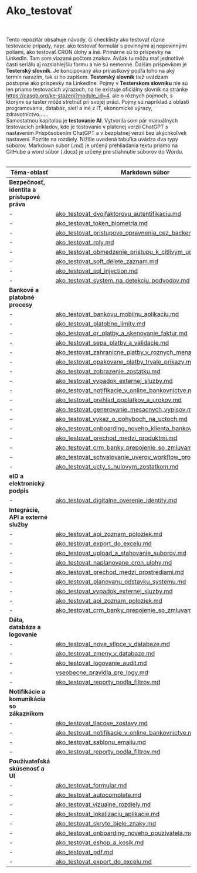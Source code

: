 # Ako_testovať<br><br>

Tento repozitár obsahuje návody, či checklisty ako testovať rôzne testovacie prípady, napr. ako testovať formulár s povinnými aj nepovinnými poliami, ako testovať CRON úlohy a iné. Primárne sú to príspevky na LinkedIn. Tam som viazaná počtom znakov. Avšak tu môžu mať jednotlivé časti seriálu aj rozsiahlejšiu formu a nie sú nemenné. Ďalším príspevkom je **Testerský slovník**. Je koncipovaný ako prírastkový podľa toho na aký termín narazím, tak si ho zapíšem. **Testerský slovník** tiež uvádzam postupne ako príspevky na LinkedIne. Pojmy v **Testerskom slovníku** nie sú len priamo testovacích výrazoch, na tie existuje oficiálny slovník na stránke https://casqb.org/ke-stazeni?module_id=4, ale o rôznych pojmoch, s ktorými sa tester môže stretnúť pri svojej práci. Pojmy sú napríklad z oblasti programovania, databáz, sietí a iné z IT, ekonomické výrazy, zdravotníctvo......<br>
Samostatnou kapitolou je **testovanie AI**. Vytvorila som pár manuálnych testovacích príkladov, kde je testovanie v platenej verzii ChatGPT s nastavením Prispôsobením ChatGPT a v bezplatnej verzii bez akýchkoľvek nastavení. Pozrite na rozdiely. 
Nižšie uvedená tabuľka uvádza dva typy súborov. Markdown súbor (.md) je určený prehliadania textu priamo na GitHube a word súbor (.docx) je určený pre stiahnutie súborov do Wordu. <br><br>

| Téma-oblasť |Markdown súbor | Word súbor na stiahnutie |
| ---|--- | --- |
| **Bezpečnosť, identita a prístupové práva**| | |
| -|[ako_testovat_dvojfaktorovu_autentifikaciu.md](Ako_testovat_checklisty\ako_testovat_dvojfaktorovu_autentifikaciu.md)| [Ako_testovat_dvojfaktorovu_autentifikaciu.docx](Ako_testovat_checklisty\Na_stiahnutie_docx_subory\Ako_testovat_dvojfaktorovu_autentifikaciu.docx)|
| -|[ako_testovat_token_biometria.md](Ako_testovat_checklisty\ako_testovat_prihlasovanie_token_biometria.md)| [Ako_testovat_token_biometria.docx](Ako_testovat_checklisty\Na_stiahnutie_docx_subory\Ako_testovat_prihlasovanie_token_biometria.docx)|
| -|[ako_testovat_pristupove_opravnenia_cez_backend_alebo_api.md](ako_testovat_checklisty\ako_testovat_pristupove_opravnenia_cez_backend_alebo_api.md)| [Ako_testovat_pristupove_opravnenia_cez_backend_alebo_api.docx](Ako_testovat_checklisty\ako_testovat_pristupove_opravnenia_cez_backend_alebo_api.md)|
| -|[ako_testovat_roly.md](Ako_testovat_checklisty\ako_testovat_roly.md)| [Ako_testovat_roly.docx](Ako_testovat_checklisty\Na_stiahnutie_docx_subory\Ako_testovat_roly.docx)|
| -|[ako_testovat_obmedzenie_pristupu_k_citlivym_udajom.md](Ako_testovat_checklisty\ako_testovat_obmedzenie_pristupu_k_citlivym_udajom.md)| [Ako_testovat_obmedzenie_pristupu_k_citlivym_udajom.docx](Ako_testovat_checklisty\ako_testovat_obmedzenie_pristupu_k_citlivym_udajom.md)|
| -|[ako_testovat_soft_delete_zaznam.md](ako_testovat_checklisty\ako_testovat_soft_delete_zaznam.md)| [Ako_testovat_soft_delete_zaznam.docx](Ako_testovat_checklisty\Na_stiahnutie_docx_subory\Ako_testovat_soft_delete_zaznam.docx)|
| -|[ako_testovat_sql_injection.md](Ako_testovat_checklisty\ako_testovat_sql_injection.md)| [Ako_testovat_sql_injection.docx](Ako_testovat_checklisty\Na_stiahnutie_docx_subory\Ako_testovat_sql_injection.docx) |
| -|[ako_testovat_system_na_detekciu_podvodov.md](Ako_testovat_checklisty\ako_testovat_system_na_detekciu_podvodov.md)| [Ako_testovat_system_na_detekciu_podvodov.docx](Ako_testovat_checklisty\Na_stiahnutie_docx_subory\Ako_testovat_systém_na_detekciu_podvodov.docx)|
| **Bankové a platobné procesy**| | |
| -|[ako_testovat_bankovu_mobilnu_aplikaciu.md](Ako_testovat_checklisty\ako_testovat_bankovu_mobilnu_aplikaciu.md)| [Ako_testovat_bankovu_mobilnu_aplikaciu.docx](Ako_testovat_checklisty\Na_stiahnutie_docx_subory\Ako_testovat_bankovu_mobilnu_aplikaciu.docx)|
| -|[ako_testovat_platobne_limity.md](Ako_testovat_checklisty\ako_testovat_platobne_limity.md)| [Ako_testovat_platobne_limity.docx](Ako_testovat_checklisty\Na_stiahnutie_docx_subory\Ako_testovat_platobne_limity.docx)|
| -|[ako_testovat_qr_platby_a_skenovanie_faktur.md](Ako_testovat_checklisty\ako_testovat_qr_platby_a_skenovanie_faktur.md)| [Ako_testovat_qr_platby_a_skenovanie_faktur.docx](Ako_testovat_checklisty\Na_stiahnutie_docx_subory\Ako_testovat_qr_platby_a_skenovanie_faktur.docx)|
| -|[ako_testovat_sepa_platby_a_validacie.md](Ako_testovat_checklisty\ako_testovat_sepa_platby_a_validacie.md)| [Ako_testovat_sepa_platby_a_validacie.docx](Ako_testovat_checklisty\Na_stiahnutie_docx_subory\Ako_testovat_sepa_platby_a_validacie.docx)|
| -|[ako_testovat_zahranicne_platby_v_roznych_menach.md](Ako_testovat_checklisty\ako_testovat_zahranicne_platby_v_roznych_menach.md)| [Ako_testovat_zahranicne_platby_v_roznych_menach.docx](Ako_testovat_checklisty\Na_stiahnutie_docx_subory\Ako_testovat_zahranicne_platby_v_roznych_menach.docx)|
| -|[ako_testovat_opakovane_platby_trvale_prikazy.md](Ako_testovat_checklisty\ako_testovat_opakovane_platby_trvale_prikazy.md)| [Ako_testovat_opakovane_platby_trvale_prikazy.docx](Ako_testovat_checklisty\Na_stiahnutie_docx_subory\Ako_testovat_opakovane_platby_trvale_prikazy.docx)|
| -|[ako_testovat_zobrazenie_zostatku.md](Ako_testovat_checklisty\ako_testovat_zobrazenie_zostatku.md)| [Ako_testovat_zobrazenie_zostatku.docx](Ako_testovat_checklisty\Na_stiahnutie_docx_subory\Ako_testovat_zobrazenie_zostatku.docx)|
| -|[ako_testovat_vypadok_externej_sluzby.md](Ako_testovat_checklisty\ako_testovat_vypadok_externej_sluzby.md)| [Ako_testovat_vypadok_externej_sluzby.docx](Ako_testovat_checklisty\Na_stiahnutie_docx_subory\Ako_testovat_vypadok_externej_sluzby.docx)|
| -|[ako_testovat_notifikacie_v_online_bankovnictve.md](Ako_testovat_checklisty\ako_testovat_notifikacie_v_online_bankovnictve.md)| [Ako_testovat_notifikacie_v_online_bankovnictve.docx](Ako_testovat_checklisty\Na_stiahnutie_docx_subory\Ako_testovat_notifikacie_v_online_bankovnictve.docx)|
| -| [ako_testovat_prehlad_poplatkov_a_urokov.md](Ako_testovat_checklisty\ako_testovat_prehlad_poplatkov_a_urokov.md)| [Ako_testovat_prehlad_poplatkov_a_urokov.docx](Ako_testovat_checklisty\Na_stiahnutie_docx_subory\Ako_testovat_prehlad_poplatkov_a_urokov.docx)|
| -| [ako_testovat_generovanie_mesacnych_vypisov.md](Ako_testovat_checklisty\ako_testovat_generovanie_mesacnych_vypisov.md)| [Ako_testovat_generovanie_mesacnych_vypisov.docx](Ako_testovat_checklisty\Na_stiahnutie_docx_subory\Ako_testovat_generovanie_mesacnych_vypisov.docx)|
| -| [ako_testovat_vykaz_o_pohyboch_na_uctoch.md](Ako_testovat_checklisty\ako_testovat_vykaz_o_pohyboch_na_ucte.md)| [Ako_testovat_vykaz_o_pohyboch_na_uctoch.docx](Ako_testovat_checklisty\Na_stiahnutie_docx_subory\Ako_testovat_vykaz_o_pohyboch_na_ucte.docx)|
| -| [ako_testovat_onboarding_noveho_klienta_bankovej_aplikacii.md](Ako_testovat_checklisty\ako_testovat_onboarding_noveho_klienta_v_bankovej_aplikacii.md)| [Ako_testovat_onboarding_noveho_klienta_v_bankovej_aplikacii.docx](Ako_testovat_checklisty\Na_stiahnutie_docx_subory\Ako_testovat_onboarding_noveho_klienta_v_bankovej_aplikacii.docx)|
| -| [ako_testovat_prechod_medzi_produktmi.md](Ako_testovat_checklisty\ako_testovat_prechod_medzi_produktmi.md)| [Ako_testovat_prechod_medzi_produktmi.docx](Ako_testovat_checklisty\Na_stiahnutie_docx_subory\Ako_testovat_prechod_medzi_produktmi.docx)|
| -| [ako_testovat_crm_banky_prepojenie_so_zmluvami.md](Ako_testovat_checklisty/ako_testovat_crm_banky_prepojenie_so_zmluvami.md)| [Ako_testovat_crm_banky_prepojenie_so_zmluvami.docx](Ako_testovat_checklisty\Na_stiahnutie_docx_subory\Ako_testovat_crm_banky_prepojenie_so_zmluvami.docx)|
| -| [ako_testovat_schvalovanie_uverov_workflow_procesov.md](Ako_testovat_checklisty\ako_testovat_schvalovanie_uverov_workflow_procesov.md)| [Ako_testovat_schvalovanie_uverov_workflow_procesov.docx](Ako_testovat_checklisty\Na_stiahnutie_docx_subory\Ako_testovat_schvalovanie_uverov_workflow_procesov.docx)|
| -| [ako_testovat_ucty_s_nulovym_zostatkom.md](Ako_testovat_checklisty\ako_testovat_ucty_s_nulovym_zostatkom.md)| [Ako_testovat_ucty_s_nulovym_zostatkom.docx](Ako_testovat_checklisty\Na_stiahnutie_docx_subory\Ako_testovat_ucty_s_nulovym_zapornym_zostatkom.docx)|
| **eID a elektronický podpis**| | |
| -| [ako_testovat_digitalne_overenie_identity.md](Ako_testovat_checklisty\ako_testovat_digitalne_overenie_identity.md)| [Ako_otestovat_digitalne_overenie_identity.docx](Ako_testovat_checklisty\Na_stiahnutie_docx_subory\Akotestovat_digitalne_overenie_identity.docx)|
| **Integrácie, API a externé služby**| | |
| -|[ako_testovat_api_zoznam_poloziek.md](Ako_testovat_checklisty\ako_testovat_api_zoznam_poloziek.md)| [Ako_testovat_api_zoznam_poloziek.docx](Ako_testovat_checklisty\Na_stiahnutie_docx_subory\Ako_testovať_api_zoznam_poloziek.docx) |
| -|[ako_testovat_export_do_excelu.md](Ako_testovat_checklisty\ako_testovat_export_do_excelu.md) | [Ako_testovat_export_do_excelu.docx](Ako_testovat_checklisty\Na_stiahnutie_docx_subory\Ako_testovat_export_do_excelu.docx) |
| -|[ako_testovat_upload_a_stahovanie_suborov.md](Ako_testovat_checklisty\ako_testovat_upload_a_stahovanie_suborov.md)| [Ako_testovat_upload_a_stahovanie_suborov.docx](Ako_testovat_checklisty\Na_stiahnutie_docx_subory\Ako_testovat_upload_a_stahovanie_suborov.docx)|
| -|[ako_testovat_naplanovane_cron_ulohy.md](Ako_testovat_checklisty\ako_testovat_naplanovane_cron_ulohy.md) | [Ako_testovat_naplanovane_cron_ulohy.docx](Ako_testovat_checklisty\Na_stiahnutie_docx_subory\Ako_testovat_naplanovane_cron_ulohy.docx) |
| -|[ako_testovat_prechod_medzi_prostrediami.md](Ako_testovat_checklisty\ako_testovat_prechod_medzi_prostrediami.md)| [Ako_testovat_medzi_prostrediami.docx](Ako_testovat_checklisty\Na_stiahnutie_docx_subory\Ako_testovat_prechod_medzi_prostrediami.docx)|
| -|[ako_testovat_planovanu_odstavku_systemu.md](Ako_testovat_checklisty\ako_testovat_planovanu_odstavku_systemu.md)| [Ako_testovat_planovanu_odstavku_systemu.docx](Ako_testovat_checklisty\Na_stiahnutie_docx_subory\Ako_testovat_planovanu_odstavku_systemu.docx)|
| -|[ako_testovat_vypadok_externej_sluzby.md](Ako_testovat_checklisty\ako_testovat_vypadok_externej_sluzby.md)| [Ako_testovat_vypadok_externej_sluzby.docx](Ako_testovat_checklisty\Na_stiahnutie_docx_subory\Ako_testovat_vypadok_externej_sluzby.docx)|
| -|[ako_testovat_api_zoznam_poloziek.md](Ako_testovat_checklisty\ako_testovat_api_zoznam_poloziek.md)| [Ako_testovat_api_zoznam_poloziek.docx](Ako_testovat_checklisty\Na_stiahnutie_docx_subory\Ako_testovať_api_zoznam_poloziek.docx) |
| -| [ako_testovat_crm_banky_prepojenie_so_zmluvami.md](Ako_testovat_checklisty/ako_testovat_crm_banky_prepojenie_so_zmluvami.md)| [Ako_testovat_crm_banky_prepojenie_so_zmluvami.docx](Ako_testovat_checklisty\Na_stiahnutie_docx_subory\Ako_testovat_crm_banky_prepojenie_so_zmluvami.docx)|
| **Dáta, databáza a logovanie**| | |
| -|[ako_testovat_nove_stlpce_v_databaze.md](Ako_testovat_checklisty\ako_testovat_nove_stlpce_v_databaze.md)| [Ako_testovat_nove_stlpce_v_databaze.docx](Ako_testovat_checklisty\Na_stiahnutie_docx_subory\Ako_testovat_nove_stlpce_v_databaze.docx)|
| -|[ako_testovat_zmeny_v_databaze.md](Ako_testovat_checklisty\ako_testovat_zmeny_v_databaze.md)| [Ako_testovat_zmeny_v_databaze.docx](Ako_testovat_checklisty\Na_stiahnutie_docx_subory\Ako_testovat_zmeny_v_databaze.docx)|
| -|[ako_testovat_logovanie_audit.md](Ako_testovat_checklisty\ako_testovat_logovanie_audit.md)| [Ako_testovat_logovanie_audit.docx](Ako_testovat_checklisty\Na_stiahnutie_docx_subory\Ako_testovat_logovanie_audit.docx) |
| -| [vseobecne_pravidla_pre_logy.md](Ako_testovat_checklisty\vseobecne_pravidla_pre_logy.md)| |
| -|[ako_testovat_reporty_podla_filtrov.md](Ako_testovat_checklisty\ako_testovat_reporty_podla_filtrov.md)| [Ako_testovat_reporty_podla_filtrov.docx](Ako_testovat_checklisty\Na_stiahnutie_docx_subory\Ako_testovat_reporty_podla_filtrov.docx)|
| **Notifikácie a komunikácia so zákazníkom**| | |
| -|[ako_testovat_tlacove_zostavy.md](Ako_testovat_checklisty\ako_testovat_tlacove_zostavy.md)| [Ako_testovat_tlacove_zostavy.docx](Ako_testovat_checklisty\Na_stiahnutie_docx_subory\Ako_testovat_tlacove_zostavy.docx)|
| -|[ako_testovat_notifikacie_v_online_bankovnictve.md](Ako_testovat_checklisty\ako_testovat_notifikacie_v_online_bankovnictve.md)| [Ako_testovat_notifikacie_v_online_bankovnictve.docx](Ako_testovat_checklisty\Na_stiahnutie_docx_subory\Ako_testovat_notifikacie_v_online_bankovnictve.docx)|
|- |[ako_testovat_sablonu_emailu.md](Ako_testovat_checklisty\ako_testovat_sablonu_emailu.md) | [Ako_testovat_sablonu_emailu.docx](Ako_testovat_checklisty\Na_stiahnutie_docx_subory\Ako_testovat_sablonu_emailu.docx) |
| -|[ako_testovat_reporty_podla_filtrov.md](Ako_testovat_checklisty\ako_testovat_reporty_podla_filtrov.md)| [Ako_testovat_reporty_podla_filtrov.docx](Ako_testovat_checklisty\Na_stiahnutie_docx_subory\Ako_testovat_reporty_podla_filtrov.docx)|
| **Používateľská skúsenosť a UI**| | |
| -|[ako_testovat_formular.md](Ako_testovat_checklisty\ako_testovat_formular.md) | [Ako_testovat_formular.docx](Ako_testovat_checklisty\Na_stiahnutie_docx_subory\Ako_testovat_formular.docx) |
| -|[ako_testovat_autocomplete.md](Ako_testovat_checklisty\ako_testovat_autocomplete.md)| [Ako_testovat_autocomplete.docx](Ako_testovat_checklisty\Na_stiahnutie_docx_subory\Ako_testovat_autocomplete.docx)|
| -|[ako_testovat_vizualne_rozdiely.md](Ako_testovat_checklisty\ako_testovat_vizualne_rozdiely.md)| [Ako_testovat_vizualne_rozdiely.docx](Ako_testovat_checklisty\Na_stiahnutie_docx_subory\Ako_testovat_vizualne_rozdiely.docx)|
| -|[ako_testovat_lokalizaciu_aplikacie.md](Ako_testovat_checklisty\ako_testovat_lokalizaciu_aplikacie.md) | [Ako_testovat_lokalizaciu_aplikacie.docx](Ako_testovat_checklisty\Na_stiahnutie_docx_subory\Ako_testovat_lokalizaciu_aplikacie.docx) |
| -|[ako_testovat_skryte_biele_znaky.md](Ako_testovat_checklisty\ako_testovat_skryte_biele_znaky.md) | [Ako_testovat_skryte_biele_znaky.docx](Ako_testovat_checklisty\Na_stiahnutie_docx_subory\Ako_testovat_skryte_biele_znaky.docx) |
| -|[ako_testovat_onboarding_noveho_pouzivatela.md](Ako_testovat_checklisty\ako_testovat_onboarding_noveho_pouzivatela.md)| [Ako_testovat_onboarding_noveho_pouzivatela.docx](Ako_testovat_checklisty\Na_stiahnutie_docx_subory\Ako_testovat_onboarding_noveho_pouzivatela.docx)|
| -|[ako_testovat_eshop_a_kosik.md](Ako_testovat_checklisty\ako_testovat_eshop_a_kosik.md)| [Ako_testovat_eshop_a_kosik.docx](Ako_testovat_checklisty\Na_stiahnutie_docx_subory\Ako_testovat_eshop_a_kosik.docx) |
| -|[ako_testovat_pdf.md](Ako_testovat_checklisty\ako_testovat_pdf.md) | [Ako_testovat_pdf.docx](Ako_testovat_checklisty\Na_stiahnutie_docx_subory\Ako_testovat_pdf.docx) |
| -|[ako_testovat_export_do_excelu.md](Ako_testovat_checklisty\ako_testovat_export_do_excelu.md) | [Ako_testovat_export_do_excelu.docx](Ako_testovat_checklisty\Na_stiahnutie_docx_subory\Ako_testovat_export_do_excelu.docx) |
































